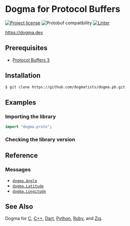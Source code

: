 # Dogma for Protocol Buffers

[![Project license](https://img.shields.io/badge/license-Public%20Domain-blue.svg)](https://unlicense.org)
![Protobuf compatibility](https://img.shields.io/badge/protobuf-3-blue)
[![Linter](https://github.com/dogmatists/dogma.pb/workflows/Linter/badge.svg)](https://github.com/dogmatists/dogma.pb/actions?query=workflow%3ALinter)

<https://dogma.dev>

## Prerequisites

- [Protocol Buffers 3](https://developers.google.com/protocol-buffers/docs/reference/proto3-spec)

## Installation

```bash
$ git clone https://github.com/dogmatists/dogma.pb.git
```

## Examples

### Importing the library

```proto
import "dogma.proto";
```

### Checking the library version

## Reference

### Messages

- [`dogma.Angle`](https://dogma.dev/Angle/)
- [`dogma.Latitude`](https://dogma.dev/Latitude/)
- [`dogma.Longitude`](https://dogma.dev/Longitude/)

## See Also

Dogma for [C][], [C++][], [Dart][], [Python][], [Ruby][], and [Zig][].

[C]:        https://github.com/dogmatists/dogma.c
[C++]:      https://github.com/dogmatists/dogma.cpp
[Dart]:     https://github.com/dogmatists/dogma.dart
[Protobuf]: https://github.com/dogmatists/dogma.pb
[Python]:   https://github.com/dogmatists/dogma.py
[Ruby]:     https://github.com/dogmatists/dogma.rb
[Zig]:      https://github.com/dogmatists/dogma.zig
